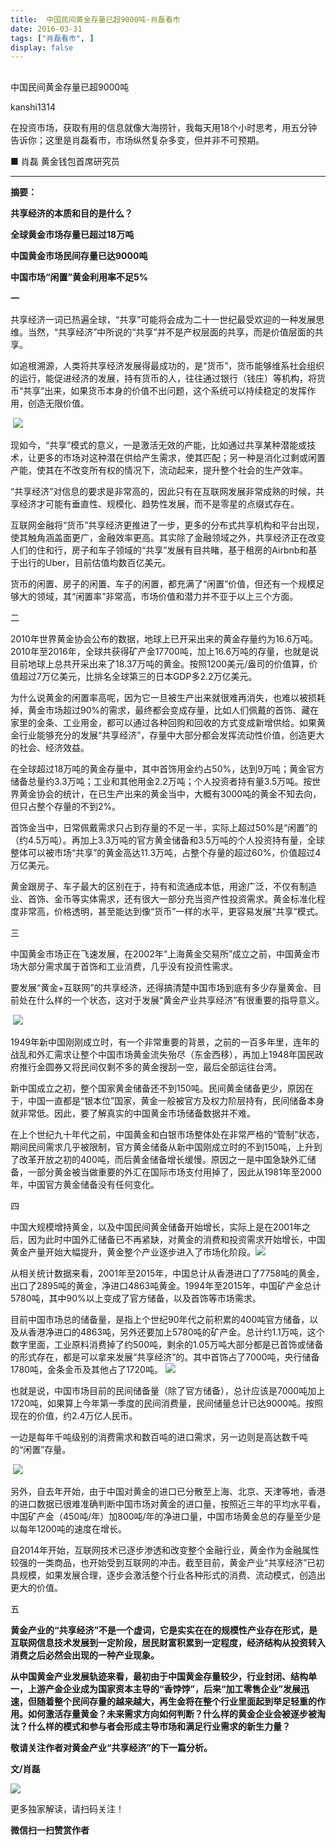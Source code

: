 ```yaml
---
title:  中国民间黄金存量已超9000吨-肖磊看市
date: 2016-03-31
tags: ["肖磊看市", ]
display: false
---
```



## 



中国民间黄金存量已超9000吨




kanshi1314




在投资市场，获取有用的信息就像大海捞针，我每天用18个小时思考，用五分钟告诉你；这里是肖磊看市，市场纵然复杂多变，但并非不可预期。


■ 肖磊 黄金钱包首席研究员&nbsp;

****

**摘要：**

**共享经济的本质和目的是什么？**

**全球黄金市场存量已超过18万吨**

**中国黄金市场民间存量已达9000吨**

**中国市场“闲置”黄金利用率不足5%**

**一**

共享经济一词已热遍全球，“共享”可能将会成为二十一世纪最受欢迎的一种发展思维。当然，“共享经济”中所说的“共享”并不是产权层面的共享，而是价值层面的共享。

如追根溯源，人类将共享经济发展得最成功的，是“货币”，货币能够维系社会组织的运行，能促进经济的发展，持有货币的人，往往通过银行（钱庄）等机构，将货币“共享”出来，如果货币本身的价值不出问题，这个系统可以持续稳定的发挥作用，创造无限价值。

&nbsp;<img data-s="300,640" data-type="png" src="http://mmbiz.qpic.cn/mmbiz/rIYcHn0KrPTYHiaxe3DAa9dgz5ANTPgy5qnGJ6CpLtXmo7nAJ2Aj8RrrfbAq8ciaQUMKFd2OBPLzv71jdQ0JLMIA/0?wx_fmt=png" data-ratio="0.591726618705036" data-w=""/>

现如今，“共享”模式的意义，一是激活无效的产能，比如通过共享某种潜能或技术，让更多的市场对这种潜在供给产生需求，使其匹配；另一种是消化过剩或闲置产能，使其在不改变所有权的情况下，流动起来，提升整个社会的生产效率。

“共享经济”对信息的要求是非常高的，因此只有在互联网发展非常成熟的时候，共享经济才可能有垂直性、规模化、趋势性发展，而不是零星的点缀式存在。

互联网金融将“货币”共享经济更推进了一步，更多的分布式共享机构和平台出现，使其触角涵盖面更广，金融效率更高。其实除了金融领域之外，共享经济正在改变人们的住和行，房子和车子领域的“共享”发展有目共睹，基于租房的Airbnb和基于出行的Uber，目前估值均数百亿美元。

货币的闲置、房子的闲置、车子的闲置，都充满了“闲置”价值，但还有一个规模足够大的领域，其“闲置率”非常高，市场价值和潜力并不亚于以上三个方面。

二

2010年世界黄金协会公布的数据，地球上已开采出来的黄金存量约为16.6万吨。2010年至2016年，全球共获得矿产金17700吨，加上16.6万吨的存量，也就是说目前地球上总共开采出来了18.37万吨的黄金。按照1200美元/盎司的价值算，价值超过7万亿美元，比排名全球第三的日本GDP多2.2万亿美元。

为什么说黄金的闲置率高呢，因为它一旦被生产出来就很难再消失，也难以被损耗掉，黄金市场超过90%的需求，最终都会变成存量，比如人们佩戴的首饰、藏在家里的金条、工业用金，都可以通过各种回购和回收的方式变成新增供给。如果黄金行业能够充分的发展“共享经济”，存量中大部分都会发挥流动性价值，创造更大的社会、经济效益。

在全球超过18万吨的黄金存量中，其中首饰用金约占50%，达到9万吨；黄金官方储备总量约3.3万吨；工业和其他用金2.2万吨；个人投资者持有量3.5万吨。按世界黄金协会的统计，在已生产出来的黄金当中，大概有3000吨的黄金不知去向，但只占整个存量的不到2%。

首饰金当中，日常佩戴需求只占到存量的不足一半，实际上超过50%是“闲置”的（约4.5万吨）。再加上3.3万吨的官方黄金储备和3.5万吨的个人投资持有量，全球整体可以被市场“共享”的黄金高达11.3万吨，占整个存量的超过60%，价值超过4万亿美元。

黄金跟房子、车子最大的区别在于，持有和流通成本低，用途广泛，不仅有制造业、首饰、金币等实体需求，还有很大一部分充当资产性投资需求。黄金标准化程度非常高，价格透明，甚至能达到像“货币”一样的水平，更容易发展“共享”模式。

三

中国黄金市场正在飞速发展，在2002年“上海黄金交易所”成立之前，中国黄金市场大部分需求属于首饰和工业消费，几乎没有投资性需求。

要发展“黄金+互联网”的共享经济，还得搞清楚中国市场到底有多少存量黄金、目前处在什么样的一个状态，这对于发展“黄金产业共享经济”有很重要的指导意义。

&nbsp;<img data-s="300,640" data-type="png" src="http://mmbiz.qpic.cn/mmbiz/rIYcHn0KrPTYHiaxe3DAa9dgz5ANTPgy58VeXK6RBCHf21My0tDeLpxbiby10B7ic4YqVNrvWlXkAGiaZGg7GH7hLA/0?wx_fmt=png" data-ratio="0.5593525179856115" data-w=""/>

1949年新中国刚刚成立时，有一个非常重要的背景，之前的一百多年里，连年的战乱和外汇需求让整个中国市场黄金流失殆尽（东金西移），再加上1948年国民政府推行金圆券又将民间仅剩不多的黄金搜刮一空，最后全部运往台湾。

新中国成立之初，整个国家黄金储备还不到150吨。民间黄金储备更少，原因在于，中国一直都是“银本位”国家，黄金一般被官方及权力阶层持有，民间储备本身就非常低。因此，要了解真实的中国黄金市场储备数据并不难。

在上个世纪九十年代之前，中国黄金和白银市场整体处在非常严格的“管制”状态，期间民间需求几乎被限制，官方黄金储备从新中国刚成立时的不到150吨，上升到了改革开放之初的400吨，而后黄金储备增长缓慢。原因之一是中国急缺外汇储备，一部分黄金被当做重要的外汇在国际市场支付用掉了，因此从1981年至2000年，中国官方黄金储备没有任何变化。

四

中国大规模增持黄金，以及中国民间黄金储备开始增长，实际上是在2001年之后，因为此时中国外汇储备已不再紧缺，对黄金的消费和投资需求开始增长，中国黄金产量开始大幅提升，黄金整个产业逐步进入了市场化阶段。<img data-s="300,640" data-type="png" src="http://mmbiz.qpic.cn/mmbiz/rIYcHn0KrPTYHiaxe3DAa9dgz5ANTPgy5srIz8J84xwrGV1opPnVOlSMbOuPohcOepNOnic4APufhs2nqvHdwu5A/0?wx_fmt=png" data-ratio="0.5958254269449715" data-w="527" style="font-family: 宋体; font-size: 20px; letter-spacing: 0px; line-height: 1.6;"/>

从相关统计数据来看，2001年至2015年，中国总计从香港进口了7758吨的黄金，出口了2895吨的黄金，净进口4863吨黄金。1994年至2015年，中国矿产金总计5780吨，其中90%以上变成了官方储备，以及首饰等市场需求。

目前中国市场总的储备量，是指上个世纪90年代之前积累的400吨官方储备，以及从香港净进口的4863吨，另外还要加上5780吨的矿产金。总计约1.1万吨，这个数字里面，工业原料消费掉了约500吨，剩余的1.05万吨大部分都是已首饰或储备的形式存在，都是可以拿来发展“共享经济”的。其中首饰占了7000吨，央行储备1780吨，金条金币及其他占了1720吨。&nbsp;<img data-s="300,640" data-type="png" src="http://mmbiz.qpic.cn/mmbiz/rIYcHn0KrPTYHiaxe3DAa9dgz5ANTPgy5Yrz3OKVolI9d0dPTc7oX30k8jovACCpXe5U9D1llFwyJG6mR0yJcuw/0?wx_fmt=png" data-ratio="0.4856115107913669" data-w=""/>

也就是说，中国市场目前的民间储备量（除了官方储备），总计应该是7000吨加上1720吨，如果算上今年第一季度的民间消费量，民间储量总计已达9000吨。按照现在的价值，约2.4万亿人民币。

一边是每年千吨级别的消费需求和数百吨的进口需求，另一边则是高达数千吨的“闲置”存量。

&nbsp;<img data-s="300,640" data-type="png" src="http://mmbiz.qpic.cn/mmbiz/rIYcHn0KrPTYHiaxe3DAa9dgz5ANTPgy5NjR0xjxibTt21CIJz5NiahhoXbYIARfaLAd26r9VvMKRicXPd0H3wwJXQ/0?wx_fmt=png" data-ratio="0.5341726618705036" data-w=""/>

另外，自去年开始，由于中国对黄金的进口已分散至上海、北京、天津等地，香港的进口数据已很难准确判断中国市场对黄金的进口量，按照近三年的平均水平看，中国矿产金（450吨/年）加800吨/年的净进口量，中国市场黄金总的存量至少是以每年1200吨的速度在增长。

自2014年开始，互联网技术已逐步渗透和改变整个金融行业，黄金作为金融属性较强的一类商品，也开始受到互联网的冲击。截至目前，黄金产业“共享经济”已初具规模，如果发展合理，逐步会激活整个行业各种形式的消费、流动模式，创造出更大的价值。

五

**黄金产业的“共享经济”不是一个虚词，它是实实在在的规模性产业存在形式，是互联网信息技术发展到一定阶段，居民财富积累到一定程度，经济结构从投资转入消费之后必然会出现的一种产业现象。**

**从中国黄金产业发展轨迹来看，最初由于中国黄金存量较少，行业封闭、结构单一，上游产金企业成为国家资本主导的“香饽饽”，后来“加工零售企业”发展迅速，但随着整个民间存量的越来越大，再生金将在整个行业里面起到举足轻重的作用。如何激活存量黄金？未来需求方向如何判断？什么样的黄金企业会被逐步被淘汰？什么样的模式和参与者会形成主导市场和满足行业需求的新生力量？**

**敬请关注作者对黄金产业“共享经济”的下一篇分析。**

**文/肖磊**



<img src="http://mmbiz.qpic.cn/mmbiz/rIYcHn0KrPQLCMgr8upEGB7v07MSYgD7VRIia6iaZYL789DVroJlGyJbaNha61iaaCYDSRZIDjUdiaWUpDNgKysObg/640?wx_fmt=png" data-type="png" data-ratio="1" data-w="129"/>

更多独家解读，请扫码关注！


**微信扫一扫赞赏作者**